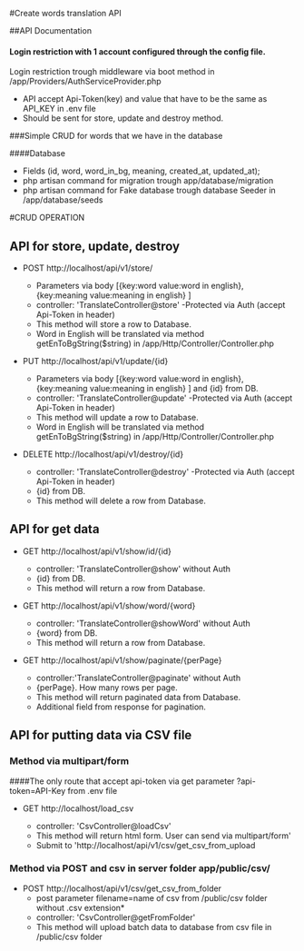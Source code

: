 #Create words translation API

##API Documentation 
#### Login restriction with 1 account configured through the config file.

Login restriction trough middleware via boot method in /app/Providers/AuthServiceProvider.php
* API accept Api-Token(key) and  value that have to be the same as API_KEY in .env file
* Should be sent for store, update and destroy method.


###Simple CRUD for words that we have in the database

####Database 
* Fields (id, word, word_in_bg, meaning, created_at, updated_at);
* php artisan command for migration trough app/database/migration
* php artisan command for Fake database trough database Seeder in /app/database/seeds

#CRUD OPERATION
## API for store, update, destroy
  
  * POST  http://localhost/api/v1/store/ 
    * Parameters via body [{key:word value:word in english}, {key:meaning value:meaning in english} ] 
    * controller: 'TranslateController@store' -Protected via Auth (accept Api-Token in header)
    * This method will store a row to Database.
    * Word in English will be translated via method getEnToBgString($string) in /app/Http/Controller/Controller.php
  
  * PUT  http://localhost/api/v1/update/{id}      
     * Parameters via body [{key:word value:word in english}, {key:meaning value:meaning in english} ]  and {id} from DB.
     * controller: 'TranslateController@update' -Protected via Auth (accept Api-Token in header)
     * This method will update a row to Database.
     * Word in English will be translated via method getEnToBgString($string) in /app/Http/Controller/Controller.php
  
  * DELETE http://localhost/api/v1/destroy/{id}        
       * controller: 'TranslateController@destroy' -Protected via Auth (accept Api-Token in header)
       * {id} from DB.
       * This method will delete a row from Database.
      
  
## API for get data 
  
  * GET http://localhost/api/v1/show/id/{id}
   
      * controller: 'TranslateController@show' without Auth
      * {id} from DB.
      * This method will return a row from Database.
   
  * GET  http://localhost/api/v1/show/word/{word}
     
      * controller:  'TranslateController@showWord' without Auth
      * {word} from DB.
      * This method will return a row from Database.
      
      
  * GET http://localhost/api/v1/show/paginate/{perPage}
         
      * controller:'TranslateController@paginate' without Auth
      * {perPage}. How many rows per page.
      * This method will return paginated data from Database.
      * Additional field from response for pagination.

## API for putting data via CSV file
### Method via multipart/form 
####The only route that accept api-token via get parameter ?api-token=API-Key from .env file
  * GET http://localhost/load_csv
         
      * controller: 'CsvController@loadCsv' 
      * This method will return html form. User can send via multipart/form'
      * Submit to 'http://localhost/api/v1/csv/get_csv_from_upload
   

### Method via POST and csv in server folder app/public/csv/

  * POST http://localhost/api/v1/csv/get_csv_from_folder
       * post parameter filename=name of csv from /public/csv folder without .csv extension*
       * controller: 'CsvController@getFromFolder'      
       * This method will upload batch data to database from csv file in /public/csv folder
         
   
